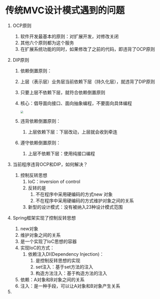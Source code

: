 # 传统MVC设计模式遇到的问题

1. OCP原则

   1. 软件开发最基本的原则：对扩展开发，对修改关闭
   2. 其他六个原则都为这个服务
   3. 在扩展系统功能的同时，如果修改了之前的代码，即违背了OCP原则

2. DIP原则

   1. 依赖倒置原则：

   2. 上层（表示层）业务层当前依赖下层（持久化层），就违背了DIP原则

   3. 只要上层不依赖下层，就符合依赖倒置原则

   4. 核心：倡导面向接口、面向抽象编程，不要面向具体编程

      <img src="/Users/yuantengyan/IdeaProjects/Spring6/spring6-001-revelation/截屏2023-03-27 下午12.40.26.png" style="zoom:50%;" />

   5. 违背依赖倒置原则：

      1. 上层依赖下层：下层改动，上层就会收到牵连

   6. 遵守依赖倒置原则：

      1. 上层不依赖下层：使用纯接口编程

3. 当前程序违背OCP和DIP，如何解决？

   1. 控制反转思想
      1. IoC：inversion of control
      2. 反转的是
         1. 不在程序中采用硬编码的方式new 对象
         2. 不在程序中采用硬编码的方式维护对象之间的关系
      3. 新型的设计模式：没有被纳入23种设计模式范围

4. Spring框架实现了控制反转思想

   1. new对象
   2. 维护对象之间的关系
   3. 是一个实现了IoC思想的容器
   4. 实现IoC的方式：
      1. 依赖注入DI(Dependency Injection)：
         1. 是控制反转思想的实现
         2. set注入：基于set方法的注入
         3. 构造方法注入：基于构造方法的注入
   5. 依赖：A对象和B对象之间的关系
   6. 注入：是一种手段，可以让A对象和B对象产生关系

5. 

